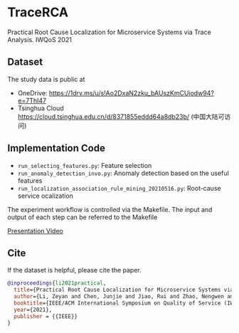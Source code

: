 # TraceRCA
Practical Root Cause Localization for Microservice Systems via Trace Analysis. IWQoS 2021


## Dataset
The study data is public at 
  - OneDrive: https://1drv.ms/u/s!Ao2DxaN2zku_bAUszKmCUiodw94?e=7ThI47
  - Tsinghua Cloud https://cloud.tsinghua.edu.cn/d/8371855eddd64a8db23b/ (中国大陆可访问)


## Implementation Code
- `run_selecting_features.py`: Feature selection
- `run_anomaly_detection_invo.py`: Anomaly detection based on the useful features
- `run_localization_association_rule_mining_20210516.py`: Root-cause service ocalization

The experiment workflow is controlled via the Makefile. The input and output of each step can be referred to the Makefile


[Presentation Video](https://www.bilibili.com/video/BV14b4y1C7rQ/)
## Cite
If the dataset is helpful, please cite the paper.
``` bibtex
@inproceedings{li2021practical,
  title={Practical Root Cause Localization for Microservice Systems via Trace Analysis},
  author={Li, Zeyan and Chen, Junjie and Jiao, Rui and Zhao, Nengwen and Wang, Zhijun and Zhang, Shuwei and Wu, Yanjun and Jiang, Long and Yan, Leiqin and Wang, Zikai and others},
  booktitle={IEEE/ACM International Symposium on Quality of Service (IWQoS) 2021},
  year={2021},
  publisher = {{IEEE}}
}
```

